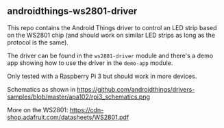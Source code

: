 androidthings-ws2801-driver
---------------------------

This repo contains the Android Things driver to control an LED strip based on the WS2801 chip (and should work on similar LED strips as long as the protocol is the same).

The driver can be found in the `ws2801-driver` module and there's a demo app showing how to use the driver in the `demo-app` module.

Only tested with a Raspberry Pi 3 but should work in more devices.

Schematics as shown in https://github.com/androidthings/drivers-samples/blob/master/apa102/rpi3_schematics.png


More on the WS2801: https://cdn-shop.adafruit.com/datasheets/WS2801.pdf
